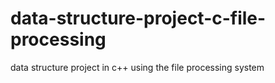 # data-structure-project-c-file-processing
data structure project in c++ using the file processing system
